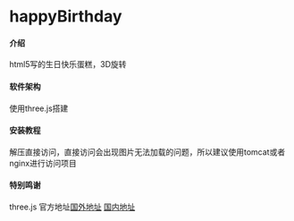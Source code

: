 # happyBirthday

#### 介绍
html5写的生日快乐蛋糕，3D旋转

#### 软件架构
使用three.js搭建


#### 安装教程

解压直接访问，直接访问会出现图片无法加载的问题，所以建议使用tomcat或者nginx进行访问项目




#### 特别鸣谢

three.js
官方地址[国外地址](https://threejs.org/)
[国内地址](http://www.webgl3d.cn/)
